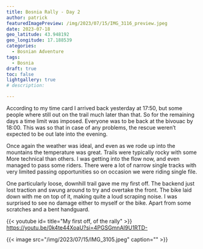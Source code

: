 ```yaml
---
title: Bosnia Rally - Day 2
author: patrick
featuredImagePreview: /img/2023/07/15/IMG_3116_preview.jpeg
date: 2023-07-18
geo_latitude: 43.948192
geo_longitude: 17.188539
categories:
  - Bosnian Adventure
tags:
  - Bosnia
draft: true
toc: false
lightgallery: true
# description: 

---
```

According to my time card I arrived back yesterday at 17:50, but some people where still out on the trail much later than that. So for the remaining days a time limit was imposed. Everyone was to be back at the bivouac by 18:00. This was so that in case of any problems, the rescue weren’t expected to be out late into the evening. 

<!--more-->

Once again the weather was ideal, and even as we rode up into the mountains the temperature was great. Trails were typically rocky with some More technical than others. I was getting into the flow now, and even managed to pass some riders. There were a lot of narrow single tracks with very limited passing opportunities so on occasion we were riding single file. 

One particularly loose, downhill trail gave me my first off. The backend just lost traction and swung around to try and overtake the front. The bike laid down with me on top of it, making quite a loud scraping noise. I was surprised to see no damage either to myself or the bike. Apart from some scratches and a bent handguard. 

{{< youtube id= title="My first off, of the rally" >}}
https://youtu.be/0k4te44XoaU?si=4PGSGmnAI9U1RTD-

{{< image src="/img/2023/07/15/IMG_3105.jpeg" caption="" >}}


